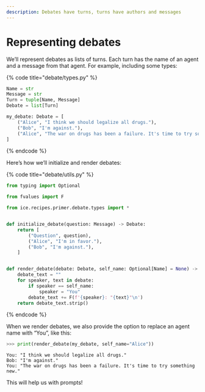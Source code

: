```yaml
---
description: Debates have turns, turns have authors and messages
---
```


# Representing debates

We’ll represent debates as lists of turns. Each turn has the name of an agent and a message from that agent. For example, including some types:

{% code title="debate/types.py" %}

```python
Name = str
Message = str
Turn = tuple[Name, Message]
Debate = list[Turn]

my_debate: Debate = [
    ("Alice", "I think we should legalize all drugs."),
    ("Bob", "I'm against."),
    ("Alice", "The war on drugs has been a failure. It's time to try something new."),
]
```

{% endcode %}

Here’s how we’ll initialize and render debates:

{% code title="debate/utils.py" %}

```python
from typing import Optional

from fvalues import F

from ice.recipes.primer.debate.types import *


def initialize_debate(question: Message) -> Debate:
    return [
        ("Question", question),
        ("Alice", "I'm in favor."),
        ("Bob", "I'm against."),
    ]


def render_debate(debate: Debate, self_name: Optional[Name] = None) -> str:
    debate_text = ""
    for speaker, text in debate:
        if speaker == self_name:
            speaker = "You"
        debate_text += F(f'{speaker}: "{text}"\n')
    return debate_text.strip()
```

{% endcode %}

When we render debates, we also provide the option to replace an agent name with “You”, like this:

```python
>>> print(render_debate(my_debate, self_name="Alice"))
```

```
You: "I think we should legalize all drugs."
Bob: "I'm against."
You: "The war on drugs has been a failure. It's time to try something new."
```

This will help us with prompts!
